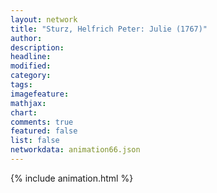 ```yaml
---
layout: network
title: "Sturz, Helfrich Peter: Julie (1767)"
author:
description:
headline:
modified:
category:
tags:
imagefeature: 
mathjax: 
chart: 
comments: true
featured: false
list: false
networkdata: animation66.json
---
```

{% include animation.html %}

